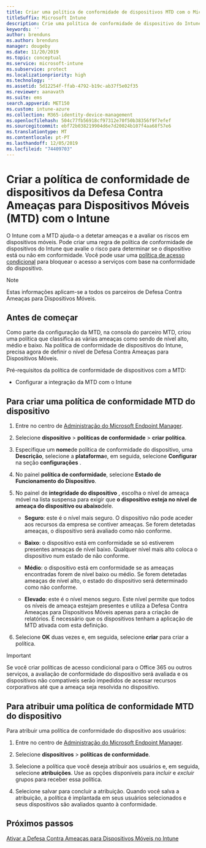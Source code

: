 ```yaml
---
title: Criar uma política de conformidade de dispositivos MTD com o Microsoft Intune
titleSuffix: Microsoft Intune
description: Crie uma política de conformidade de dispositivo do Intune que utilize os níveis de ameaça de parceiro MTD para determinar se um dispositivo móvel pode aceder a recursos da empresa.
keywords: ''
author: brenduns
ms.author: brenduns
manager: dougeby
ms.date: 11/20/2019
ms.topic: conceptual
ms.service: microsoft-intune
ms.subservice: protect
ms.localizationpriority: high
ms.technology: ''
ms.assetid: 5d12254f-ffab-4792-b19c-ab37f5e02f35
ms.reviewer: aanavath
ms.suite: ems
search.appverid: MET150
ms.custom: intune-azure
ms.collection: M365-identity-device-management
ms.openlocfilehash: 504c77fb56918cf97312e70f50b38356f9f7efef
ms.sourcegitcommit: ebf72b038219904d6e7d20024b107f4aa68f57e6
ms.translationtype: MT
ms.contentlocale: pt-PT
ms.lasthandoff: 12/05/2019
ms.locfileid: "74409703"
---
```

# <a name="create-mobile-threat-defense-mtd-device-compliance-policy-with-intune"></a>Criar a política de conformidade de dispositivos da Defesa Contra Ameaças para Dispositivos Móveis (MTD) com o Intune

O Intune com a MTD ajuda-o a detetar ameaças e a avaliar os riscos em dispositivos móveis. Pode criar uma regra de política de conformidade de dispositivos do Intune que avalie o risco para determinar se o dispositivo está ou não em conformidade. Você pode usar uma [política de acesso condicional](create-conditional-access-intune.md) para bloquear o acesso a serviços com base na conformidade do dispositivo.

> [!NOTE]
> Estas informações aplicam-se a todos os parceiros de Defesa Contra Ameaças para Dispositivos Móveis.

## <a name="before-you-begin"></a>Antes de começar

Como parte da configuração da MTD, na consola do parceiro MTD, criou uma política que classifica as várias ameaças como sendo de nível alto, médio e baixo. Na política de conformidade de dispositivos do Intune, precisa agora de definir o nível de Defesa Contra Ameaças para Dispositivos Móveis.

Pré-requisitos da política de conformidade de dispositivos com a MTD:

- Configurar a integração da MTD com o Intune

## <a name="to-create-an-mtd-device-compliance-policy"></a>Para criar uma política de conformidade MTD do dispositivo

1. Entre no centro de [Administração do Microsoft Endpoint Manager](https://go.microsoft.com/fwlink/?linkid=2109431).

2. Selecione **dispositivo** > **políticas de conformidade** > **criar política**.

3. Especifique um **nome**de política de conformidade do dispositivo, uma **Descrição**, selecione a **plataforma**e, em seguida, selecione **Configurar** na seção **configurações** .

4. No painel **política de conformidade**, selecione **Estado de Funcionamento do Dispositivo**.

5. No painel de **integridade do dispositivo** , escolha o nível de ameaça móvel na lista suspensa para exigir que **o dispositivo esteja no nível de ameaça do dispositivo ou abaixo**dele.

   - **Seguro**: este é o nível mais seguro. O dispositivo não pode aceder aos recursos da empresa se contiver ameaças. Se forem detetadas ameaças, o dispositivo será avaliado como não conforme.

   - **Baixo**: o dispositivo está em conformidade se só estiverem presentes ameaças de nível baixo. Qualquer nível mais alto coloca o dispositivo num estado de não conforme.

   - **Médio**: o dispositivo está em conformidade se as ameaças encontradas forem de nível baixo ou médio. Se forem detetadas ameaças de nível alto, o estado do dispositivo será determinado como não conforme.

   - **Elevado**: este é o nível menos seguro. Este nível permite que todos os níveis de ameaça estejam presentes e utiliza a Defesa Contra Ameaças para Dispositivos Móveis apenas para a criação de relatórios. É necessário que os dispositivos tenham a aplicação de MTD ativada com esta definição.

6. Selecione **OK** duas vezes e, em seguida, selecione **criar** para criar a política.

> [!IMPORTANT]
> Se você criar políticas de acesso condicional para o Office 365 ou outros serviços, a avaliação de conformidade do dispositivo será avaliada e os dispositivos não compatíveis serão impedidos de acessar recursos corporativos até que a ameaça seja resolvida no dispositivo.

## <a name="to-assign-an-mtd-device-compliance-policy"></a>Para atribuir uma política de conformidade MTD do dispositivo

Para atribuir uma política de conformidade do dispositivo aos usuários:

1. Entre no centro de [Administração do Microsoft Endpoint Manager](https://go.microsoft.com/fwlink/?linkid=2109431).

2. Selecione **dispositivos** > **políticas de conformidade**.

3. Selecione a política que você deseja atribuir aos usuários e, em seguida, selecione **atribuições**. Use as opções disponíveis para *incluir* e *excluir* grupos para receber essa política.  

4. Selecione salvar para concluir a atribuição. Quando você salva a atribuição, a política é implantada em seus usuários selecionados e seus dispositivos são avaliados quanto à conformidade.

## <a name="next-steps"></a>Próximos passos

[Ativar a Defesa Contra Ameaças para Dispositivos Móveis no Intune](mtd-connector-enable.md)
